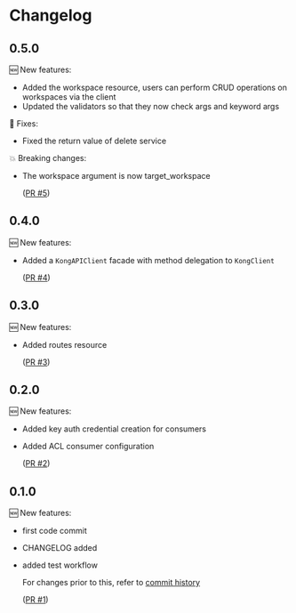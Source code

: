 # Changelog

## 0.5.0

🆕 New features:

- Added the workspace resource, users can perform CRUD operations on workspaces
  via the client
- Updated the validators so that they now check args and keyword args

🔧 Fixes:

- Fixed the return value of delete service

💥 Breaking changes:

- The workspace argument is now target_workspace

  ([PR #5](https://github.com/KongHQ-CX/kong-gateway-client/pull/5))


## 0.4.0

🆕 New features:

- Added a `KongAPIClient` facade with method delegation to `KongClient`

  ([PR #4](https://github.com/KongHQ-CX/kong-gateway-client/pull/4))

## 0.3.0

🆕 New features:

- Added routes resource

  ([PR #3](https://github.com/KongHQ-CX/kong-gateway-client/pull/3))

## 0.2.0

🆕 New features:

- Added key auth credential creation for consumers
- Added ACL consumer configuration

  ([PR #2](https://github.com/KongHQ-CX/kong-gateway-client/pull/2))

## 0.1.0

🆕 New features:

- first code commit

- CHANGELOG added

- added test workflow

  For changes prior to this, refer to [commit history](https://github.com/KongHQ-CX/kong-gateway-client/commits/main)

  ([PR #1](https://github.com/KongHQ-CX/kong-gateway-client/pull/1))
